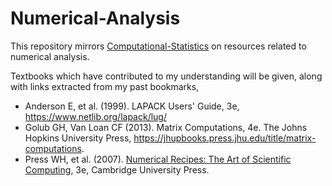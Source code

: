 # Numerical-Analysis

This repository mirrors [Computational-Statistics](https://github.com/jinghuazhao/Computational-Statistics) on resources related to numerical analysis.

Textbooks which have contributed to my understanding will be given, along with links extracted from my past bookmarks,

* Anderson E, et al. (1999). LAPACK Users' Guide, 3e, https://www.netlib.org/lapack/lug/
* Golub GH, Van Loan CF (2013). Matrix Computations, 4e. The Johns Hopkins University Press, https://jhupbooks.press.jhu.edu/title/matrix-computations.
* Press WH, et al. (2007). [Numerical Recipes: The Art of Scientific Computing](http://numerical.recipes/), 3e, Cambridge University Press.
